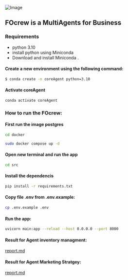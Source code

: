 ![Image](https://github.com/user-attachments/assets/3b8011da-a3d2-4f51-acbd-b80e4d5fc604)


## FOcrew is a MultiAgents for Business 

### Requirements
* python 3.10 
* install python using Miniconda
* Download and install Miniconda .


#### Create a new environment using the following command:
```bash
$ conda create -n coreAgent python=3.10
```
#### Activate coreAgent
```bash
conda activate coreAgent
```
### How to run the FOcrew:

#### First run the image postgres 
```bash
cd docker
```
```bash
sudo docker compose up -d
```
#### Open new terminal and run the app

```bash
cd src
```
#### Install the dependencis
```bash
pip install -r requirements.txt
```

#### Copy file .env from .env.example:

```bash
cp .env.example .env
```

#### Run the app:
```bash
uvicorn main:app --reload --host 0.0.0.0 --port 8000
```

#### Result for Agent inventory managment:
[report.md](src/results/inventory_management/comprehensive_inventory_analysis_report.md)

#### Result for Agent Marketing Stratgey:
[report.md](src/results/Agent_marketing/marketing_analysis_arabic.md )



